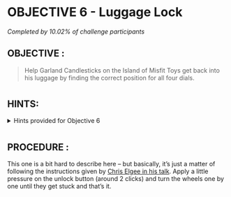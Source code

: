 # OBJECTIVE 6 - Luggage Lock #
_Completed by 10.02% of challenge participants_
## OBJECTIVE : ##
>Help Garland Candlesticks on the Island of Misfit Toys get back into his luggage by finding the correct position for all four dials.
#  

## HINTS: ##
<details>
  <summary>Hints provided for Objective 6</summary>
  
>-  Check out Chris Elgee's [talk](https://www.youtube.com/watch?v=ycM1hBSEyog) regarding his and his wife's luggage. Sounds weird but interesting!
</details>

#  

## PROCEDURE : ##

This one is a bit hard to describe here – but basically, it’s just a matter of following the instructions given by [Chris Elgee in his talk](https://www.youtube.com/watch?v=ycM1hBSEyog).
Apply a little pressure on the unlock button (around 2 clicks) and turn the wheels one by one until they get stuck and that’s it.

